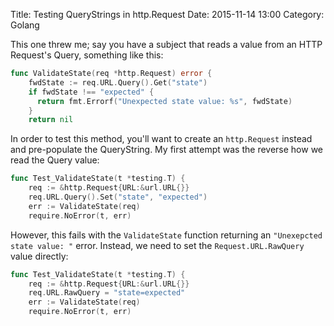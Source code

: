 Title: Testing QueryStrings in http.Request
Date: 2015-11-14 13:00
Category: Golang

This one threw me; say you have a subject that reads a value from an HTTP Request's Query, something like this:

```go
func ValidateState(req *http.Request) error {
	fwdState := req.URL.Query().Get("state")
	if fwdState !== "expected" {
	  return fmt.Errorf("Unexpected state value: %s", fwdState)
	}
	return nil
```

In order to test this method, you'll want to create an `http.Request` instead and pre-populate the QueryString.  My first attempt was the reverse how we read the Query value:

```go
func Test_ValidateState(t *testing.T) {
    req := &http.Request{URL:&url.URL{}}
    req.URL.Query().Set("state", "expected")
    err := ValidateState(req)
    require.NoError(t, err)
```

However, this fails with the `ValidateState` function returning an `"Unexepcted state value: "` error.  Instead, we need to set the `Request.URL.RawQuery` value directly:

```go
func Test_ValidateState(t *testing.T) {
    req := &http.Request{URL:&url.URL{}}
    req.URL.RawQuery = "state=expected"
    err := ValidateState(req)
    require.NoError(t, err)
```

